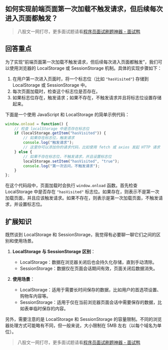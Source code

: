 ## 如何实现前端页面第一次加载不触发请求，但后续每次进入页面都触发？
> 八股文一网打尽，更多面试题请看[程序员面试刷题神器 - 面试鸭](https://www.mianshiya.com/)

## 回答重点
为了实现“前端页面第一次加载不触发请求，但后续每次进入页面都触发”，我们可以使用浏览器的 LocalStorage 或 SessionStorage 机制。具体的实现步骤如下：

1) 在用户第一次进入页面时，将一个标志位（比如 `"hasVisited"`) 存储到 LocalStorage 或 SessionStorage 中。
2) 每次页面加载时，检查这个标志位是否存在。
3) 如果标志位存在，触发请求；如果不存在，不触发请求并且将标志位设置存储起来。

下面是一个使用 JavaScript 和 LocalStorage 的简单示例代码：

```javascript
window.onload = function() {
    // 检查 localStorage 中是否存在标志位
    if (localStorage.getItem("hasVisited")) {
        // 如果存在标志位，触发请求
        console.log("触发请求");
        // 这里你可以添加你的请求代码，比如使用 fetch 或 axios 发起 HTTP 请求
    } else {
        // 如果不存在标志位，不触发请求，并且设置标志位
        localStorage.setItem("hasVisited", "true");
        console.log("第一次访问，不触发请求");
    }
};
```

在这个代码段中，页面加载时会执行 `window.onload` 函数。首先检查 LocalStorage 中是否存在 `"hasVisited"` 标志位。如果存在，则表示不是第一次加载页面，并且应该触发请求。如果不存在，则表示是第一次加载页面，不触发请求，并设置标志位。

## 扩展知识
既然谈到 LocalStorage 和 SessionStorage，我觉得有必要聊一聊它们之间的区别和使用场景。

1) **LocalStorage 与 SessionStorage 区别**：
   - LocalStorage：数据在浏览器关闭后也会持久化存储，直到手动清除。
   - SessionStorage：数据仅在页面会话期间有效，页面关闭后数据消失。

2) **使用场景**：
   - LocalStorage：适用于需要长时间保存的数据，比如用户的首选项设置、购物车内容等。
   - SessionStorage：适用于仅在当前浏览器页面会话中需要保存的数据，比如表单临时保存的内容。

另外，需要注意的是 LocalStorage 和 SessionStorage 的容量限制。不同的浏览器处理方式可能略有不同，但一般来说，大小限制在 5MB 左右（以每个域名为单位）。



> 八股文一网打尽，更多面试题请看[程序员面试刷题神器 - 面试鸭](https://www.mianshiya.com/)